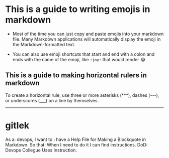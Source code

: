 # This is a guide to writing emojis in markdown

- Most of the time you can just copy and paste emojis into your markdown file. Many Markdown applications will automatically display the emoji in the Markdown-formatted text.

- You can also use emoji shortcuts that start and end with a colon and ends with the name of the emoji, like `:joy:` that would render :joy:

## This is a guide to making horizontal rulers in markdown

To create a horizontal rule, use three or more asterisks (***), dashes (---), or underscores (___) on a line by themselves.

___

# gitlek

 As a: devops,
 I want to : have a Help File for Making a Blockquote in Markdown.
 So that: When I need to do it I can find instructions.
 DoD: Devops Collegue Uses Instruction.

